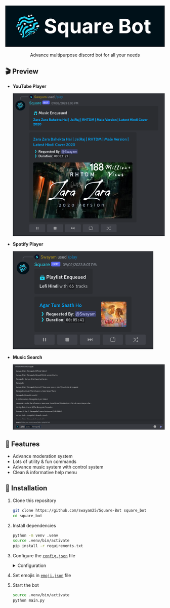 <div align="center">

![Square Bot](./assets/square.png)

Advance multipurpose discord bot for all your needs

</div>

## 🎬️ Preview

- **YouTube Player**

    ![YouTube Player](./assets/ytplayer.png)

- **Spotify Player**

    ![Spotify Player](./assets/spplayer.png)

- **Music Search**

    ![Music Search](./assets/musicsearch.png)

## 🎯 Features

- Advance moderation system
- Lots of utility & fun commands
- Advance music system with control system
- Clean & informative help menu

## 🚀 Installation

1. Clone this repository
    ```sh
    git clone https://github.com/swayam25/Square-Bot square_bot
    cd square_bot
    ```

2. Install dependencies
    ```sh
    python -m venv .venv
    source .venv/bin/activate
    pip install -r requirements.txt
    ```

3. Configure the [`config.json`](./configs/config.json) file
    <details>

    <summary>Configuration</summary>

    - `owner_id` (`int`) [Required]
        - Owner's discord id
        - Gives access to all commands

    - `dev_ids` (`List[int]`) [Required]
        - Developer's discord ids
        - Gives access to developer commands
        - *This can be managed by `/list-devs`, `/add-dev`, `/remove-dev` commands too*

    - `lockdown` (`bool`) [Required]
        - Lockdown status
        - If true, bot will not respond to any commands in any guild except owner's guilds
        - *This can be toggled by `/lockdown` command*

    - `owner_guild_ids` (`List[int]`) [Required]
        - List of guild ids
        - Developer commands will only work in these guilds

    - `system_ch_id` (`int`) [Required]
        - System channel id
        - Bot will send logs in this channel

    - `support_server_url` (`str`) [Required]
        - Support server url
        - Bot will use this url for support server

    - `discord_api_token` (`str`) [Required]
        - Discord api token
        - Bot will use this token to connect to discord

    - `openai_api_token` (`str`) [Required]
        - OpenAI api token
        - Bot will use this token to connect to openai

    - `lavalink` (`Dict[str, Union[str, int]]`) [Required]
        - `host` (`str`) [Required]
            - Lavalink host
        - `port` (`int`) [Required]
            - Lavalink port
        - `pass` (`str`) [Required]
            - Lavalink password

    </details>

4. Set emojis in [`emoji.json`](./configs/emoji.json) file

5. Start the bot
    ```sh
    source .venv/bin/activate
    python main.py
    ```
